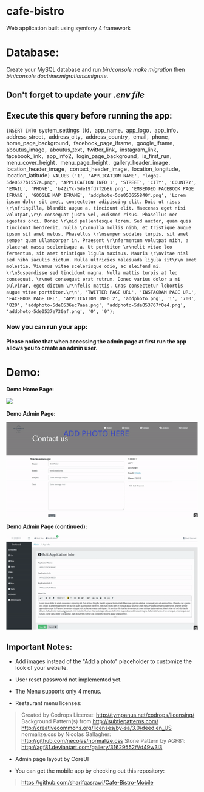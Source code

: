 # cafe-bistro
Web application built using symfony 4 framework

# Database:
Create your MySQL database and run _bin/console make migration_ then _bin/console doctrine:migrations:migrate_.

## Don't forget to update your _.env file_

## Execute this query before running the app:

`INSERT INTO `system_settings` (`id`, `app_name`, `app_logo`, `app_info`, `address_street`, `address_city`, `address_country`, `email`, `phone`, `home_page_background`, `facebook_page_iframe`, `google_iframe`, `aboutus_image`, `aboutus_text`, `twitter_link`, `instagram_link`, `facebook_link`, `app_info2`, `login_page_background`, `is_first_run`, `menu_cover_height`, `menu_page_height`, `gallery_header_image`, `location_header_image`, `contact_header_image`, `location_longitude`, `location_latitude`) VALUES ('1', 'APPLICATION NAME', 'logo2-5de0527b1557a.png', 'APPLICATION INFO 1', 'STREET', 'CITY', 'COUNTRY', 'EMAIL', 'PHONE', 'b42iYx-5de19fd7f2b8b.png', 'EMBEDDED FACEBOOK PAGE IFRA%E', 'GOOGLE MAP IFRAME', 'addphoto-5de053655840f.png', 'Lorem ipsum dolor sit amet, consectetur adipiscing elit. Duis ut risus \r\nfringilla, blandit augue a, tincidunt elit. Maecenas eget nisi volutpat,\r\n consequat justo vel, euismod risus. Phasellus nec egestas orci. Donec \r\nid pellentesque lorem. Sed auctor, quam quis tincidunt hendrerit, nulla \r\nnulla mollis nibh, et tristique augue ipsum sit amet metus. Phasellus \r\nsemper sodales turpis, sit amet semper quam ullamcorper in. Praesent \r\nfermentum volutpat nibh, a placerat massa scelerisque a. Ut porttitor \r\nelit vitae leo fermentum, sit amet tristique ligula maximus. Mauris \r\nvitae nisl sed nibh iaculis dictum. Nulla ultricies malesuada ligula sit\r\n amet molestie. Vivamus vitae scelerisque odio, ac eleifend mi. \r\nSuspendisse sed tincidunt magna. Nulla mattis turpis at leo consequat, \r\net consequat erat rutrum. Donec varius dolor a mi pulvinar, eget dictum \r\nfelis mattis. Cras consectetur lobortis augue vitae porttitor.\r\n', 'TWITTER PAGE URL', 'INSTAGRAM PAGE URL', 'FACEBOOK PAGE URL', 'APPLICATION INFO 2', 'addphoto.png', '1', '700', '820', 'addphoto-5de0536ec7aaa.png', 'addphoto-5de053767f0e4.png', 'addphoto-5de0537e730af.png', '0', '0');`

### Now you can run your app:
#### Please notice that when accessing the admin page at first run the app allows you to create an admin user. 


# Demo:

**Demo Home Page:**

<img src="ezgif.com-video-to-gif.gif" /> 

**Demo Admin Page:**

<img src="ezgif.com-video-to-gif(1).gif" /> 


**Demo Admin Page (continued):**

<img src="ezgif.com-video-to-gif(2).gif" /> 


## Important Notes:

* Add images instead of the "Add a photo" placeholder to customize the look of your website.

* User reset password not implemented yet.

* The Menu supports only 4 menus.

* Restaurant menu licenses:
> Created by Codrops
> License: http://tympanus.net/codrops/licensing/
> Background Pattern(s) from http://subtlepatterns.com/
> http://creativecommons.org/licenses/by-sa/3.0/deed.en_US
> normalize.css by Nicolas Gallagher: http://github.com/necolas/normalize.css
> Stone Pattern by AGF81:
http://agf81.deviantart.com/gallery/31629552#/d49w3l3

* Admin page layout by CoreUI

* You can get the mobile app by checking out this repository: 
> https://github.com/sharifqasrawi/Cafe-Bistro-Mobile
